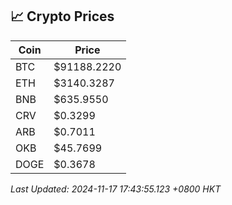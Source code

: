 ## 📈 Crypto Prices

| Coin | Price |
| ---- | ----- |
| BTC | $91188.2220 |
| ETH | $3140.3287 |
| BNB | $635.9550 |
| CRV | $0.3299 |
| ARB | $0.7011 |
| OKB | $45.7699 |
| DOGE | $0.3678 |

_Last Updated: 2024-11-17 17:43:55.123 +0800 HKT_
